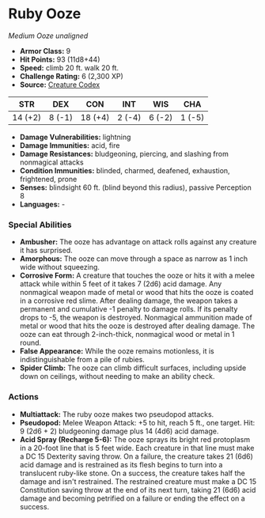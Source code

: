 # Ruby Ooze

*Medium* *Ooze* *unaligned*

- **Armor Class:** 9
- **Hit Points:** 93 (11d8+44)
- **Speed:** climb 20 ft. walk 20 ft.
- **Challenge Rating:** 6 (2,300 XP)
- **Source:** [Creature Codex](https://koboldpress.com/kpstore/product/creature-codex-for-5th-edition-dnd/)

| STR | DEX | CON | INT | WIS | CHA |
| --- | --- | --- | --- | --- | --- |
| 14 (+2) | 8 (-1) | 18 (+4) | 2 (-4) | 6 (-2) | 1 (-5) |

- **Damage Vulnerabilities:** lightning
- **Damage Immunities:** acid, fire
- **Damage Resistances:** bludgeoning, piercing, and slashing from nonmagical attacks
- **Condition Immunities:** blinded, charmed, deafened, exhaustion, frightened, prone
- **Senses:** blindsight 60 ft. (blind beyond this radius), passive Perception 8
- **Languages:** -
### Special Abilities
- **Ambusher:** The ooze has advantage on attack rolls against any creature it has surprised.
- **Amorphous:** The ooze can move through a space as narrow as 1 inch wide without squeezing.
- **Corrosive Form:** A creature that touches the ooze or hits it with a melee attack while within 5 feet of it takes 7 (2d6) acid damage. Any nonmagical weapon made of metal or wood that hits the ooze is coated in a corrosive red slime. After dealing damage, the weapon takes a permanent and cumulative -1 penalty to damage rolls. If its penalty drops to -5, the weapon is destroyed. Nonmagical ammunition made of metal or wood that hits the ooze is destroyed after dealing damage. The ooze can eat through 2-inch-thick, nonmagical wood or metal in 1 round.
- **False Appearance:** While the ooze remains motionless, it is indistinguishable from a pile of rubies.
- **Spider Climb:** The ooze can climb difficult surfaces, including upside down on ceilings, without needing to make an ability check.
### Actions
- **Multiattack:** The ruby ooze makes two pseudopod attacks.
- **Pseudopod:** Melee Weapon Attack: +5 to hit, reach 5 ft., one target. Hit: 9 (2d6 + 2) bludgeoning damage plus 14 (4d6) acid damage.
- **Acid Spray (Recharge 5-6):** The ooze sprays its bright red protoplasm in a 20-foot line that is 5 feet wide. Each creature in that line must make a DC 15 Dexterity saving throw. On a failure, the creature takes 21 (6d6) acid damage and is restrained as its flesh begins to turn into a translucent ruby-like stone. On a success, the creature takes half the damage and isn't restrained. The restrained creature must make a DC 15 Constitution saving throw at the end of its next turn, taking 21 (6d6) acid damage and becoming petrified on a failure or ending the effect on a success.
